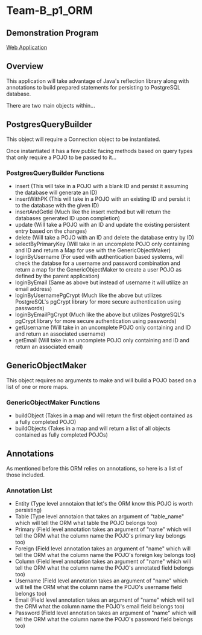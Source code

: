# Team-B_p1_ORM

## Demonstration Program
  [Web Application](https://github.com/210426-java-react-enterprise/Team-B_p1_WebApp)

## Overview

  This application will take advantage of Java's reflection library along with annotations to build prepared statements for persisting
  to PostgreSQL database.

  There are two main objects within...

## PostgresQueryBuilder

  This object will require a Connection object to be instantiated.

  Once instantiated it has a few public facing methods based on query types that only require a POJO to be passed to it...

### PostgresQueryBuilder Functions

  * insert (This will take in a POJO with a blank ID and persist it assuming the database will generate an ID)
  * insertWithPK (This will take in a POJO with an existing ID and persist it to the database with the given ID)
  * insertAndGetId (Much like the insert method but will return the databases generated ID upon completion)
  * update (Will take a POJO with an ID and update the existing persistent entry based on the changes)
  * delete (Will take a POJO with an ID and delete the database entry by ID)
  * selectByPrimaryKey (Will take in an uncomplete POJO only containing and ID and return a Map for use with the GenericObjectMaker)
  * loginByUsername (For used with authentication based systems, will check the databse for a username and password combination and 
                     return a map for the GenericObjectMaker to create a user POJO as defined by the parent application)
  * loginByEmail (Same as above but instead of username it will utilize an email address)
  * loginByUsernamePgCrypt (Much like the above but utilizes PostgreSQL's pgCrypt library for more secure authentication using passwords)
  * loginByEmailPgCrypt (Much like the above but utilizes PostgreSQL's pgCrypt library for more secure authentication using passwords)
  * getUsername (Will take in an uncomplete POJO only containing and ID and return an associated username)
  * getEmail (Will take in an uncomplete POJO only containing and ID and return an associated email)

## GenericObjectMaker

  This object requires no arguments to make and will build a POJO based on a list of one or more maps.

### GenericObjectMaker Functions

  * buildObject (Takes in a map and will return the first object contained as a fully completed POJO)
  * buildObjects (Takes in a map and will return a list of all objects contained as fully completed POJOs)

## Annotations
  
  As mentioned before this ORM relies on annotations, so here is a list of those included.

### Annotation List
  
  * Entity (Type level annotaion that let's the ORM know this POJO is worth persisting)
  * Table (Type level annotaion that takes an argument of "table_name" which will tell the ORM what table the POJO belongs too)
  * Primary (Field level annotation takes an argument of "name" which will tell the ORM what the column name the POJO's primary 
             key belongs too)
  * Foreign (Field level annotation takes an argument of "name" which will tell the ORM what the column name the POJO's foreign 
             key belongs too)
  * Column (Field level annotation takes an argument of "name" which will tell the ORM what the column name the POJO's annotated
            field belongs too)
  * Username (Field level annotation takes an argument of "name" which will tell the ORM what the column name the POJO's username 
              field belongs too)
  * Email (Field level annotation takes an argument of "name" which will tell the ORM what the column name the POJO's email field 
           belongs too)
  * Password (Field level annotation takes an argument of "name" which will tell the ORM what the column name the POJO's password
              field belongs too)
